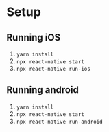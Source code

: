# Setup

## Running iOS

1. `yarn install`
2. `npx react-native start`
3. `npx react-native run-ios`

## Running android

1. `yarn install`
2. `npx react-native start`
3. `npx react-native run-android`
